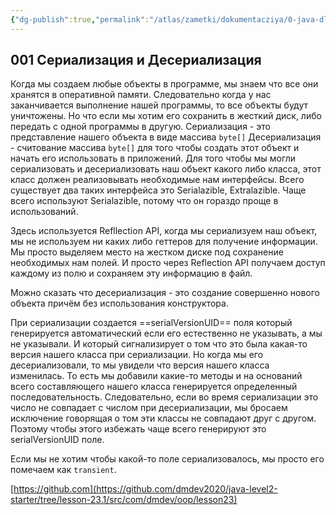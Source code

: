 ```yaml
---
{"dg-publish":true,"permalink":"/atlas/zametki/dokumentacziya/0-java-dlya-nachinayushhih-level-2/11-serializacziya-i-deserializacziya/","tags":["Java"],"noteIcon":"","created":"2023-12-12T23:24:19.086+05:00","updated":"2025-04-07T02:09:01.038+05:00"}
---
```



## 001 Сериализация и Десериализация
Когда мы создаем любые объекты в программе, мы знаем что все они хранятся в оперативной памяти. Следовательно когда у нас заканчивается выполнение нашей программы, то все объекты будут уничтожены. Но что если мы хотим его сохранить в жесткий диск, либо передать с одной программы в другую. 
	Сериализация - это представление нашего объекта в виде массива `byte[]`
	Десериализация - считование массива `byte[]` для того чтобы создать этот объект  и начать его использовать в приложений.
Для того чтобы мы могли сериализовать и десериализовать наш объект какого либо класса, этот класс должен реализовывать необходимые нам интерфейсы. Всего существует два таких интерфейса это Serialazible, Extralazible. Чаще всего используют Serialazible, потому что он гораздо проще в использований.

Здесь используется Refllection API, когда мы сериализуем наш объект, мы не используем ни каких либо геттеров для получение информации. Мы просто выделяем место на жестком диске под сохранение необходимых нам полей. И просто через Reflection API получаем доступ каждому из полю и сохраняем эту информацию в файл.

Можно сказать что десериализация - это создание совершенно нового объекта причём без использования конструктора.

При сериализации создается ==serialVersionUID== поля который генерируется автоматический если его естественно не указывать, а мы не указывали. И который сигнализирует о том что это была какая-то версия нашего класса при сериализации. Но когда мы его десериализовали, то мы увидели что версия нашего класса изменилась. То есть мы добавили какие-то методы и на оснований всего составляющего нашего класса генерируется определенный последовательность. Следовательно, если во время сериализации это число не совпадает с числом при десериализации, мы бросаем исключение говорящая о том эти классы не совпадают друг с другом. Поэтому чтобы этого избежать чаще всего генерируют это serialVersionUID поле.

Если мы не хотим чтобы какой-то поле сериализовалось, мы просто его помечаем как `transient`. 

[https://github.com](https://github.com/dmdev2020/java-level2-starter/tree/lesson-23.1/src/com/dmdev/oop/lesson23)
